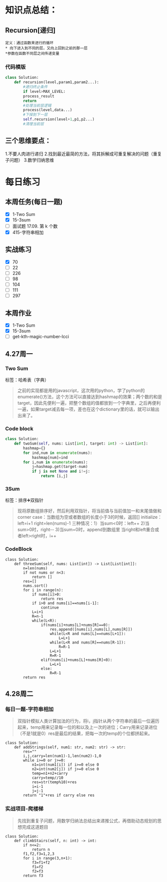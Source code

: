 # 知识点总结：
##  Recursion[递归]
    定义：通过函数来进行的循环
    * 向下进入到不同的层，又向上回到之前的那一层
    *参数在函数不同层之间传递变量
### 代码模版
``` python
class Solution:
    def recursion(level,param1,param2...):
        #递归终止条件
        if level>MAX_LEVEL:
        process_result
        return
        #处理当前层逻辑
        process(level,data...)
        #下探到下一层
        self.recursion(level+1,p1,p2...)
        #清理当前层
```
##  三个思维要点：
1.不要人肉进行递归
2.找到最近最简的方法，将其拆解成可重复解决的问题（重复子问题）
3.数学归纳思维

# 每日练习
## 本周任务(每日一题)
- [x] 1-Two Sum
- [x] 15-3sum
- [ ] 面试题 17.09. 第 k 个数
- [x] 415-字符串相加
## 实战练习
- [x] 70
- [ ] 22
- [ ] 226
- [ ] 98
- [ ] 104
- [ ] 111
- [ ] 297
## 本周作业
- [x] 1-Two Sum
- [x] 15-3sum
- [ ] get-kth-magic-number-lcci
##  4.27周一
### Two Sum
标签：哈希表（字典）
> 之前的实现都是用的javascript，这次用的python，学了python的enumerate()方法，这个方法可以直接达到hashmap的效果；两个数的和是target，因此先便利一遍，把整个数组的值都放到一个字典里，之后再便利一遍，如果target减去每一项，差也在这个dictionary里的话，就可以输出出来了。
### Code block
``` python
class Solution:
    def twoSum(self, nums: List[int], target: int) -> List[int]:
        hashmap={}
        for ind,num in enumerate(nums):
            hashmap[num]=ind
        for i,num in enumerate(nums):
            j=hashmap.get(target-num)
            if j is not None and i!=j:
                return [i,j]
```
### 3Sum
标签：排序➕双指针
> 现将原数组排序好，然后利用双指针，将当前值与当前值加一和末尾值做和
corner case：当数组为空或者数组的长度小于3的时候，返回[]
initialize：left=i+1 right=len(nums)-1
三种情况：1）当sum<0时：left++
2)当sum>0时，right--
3)当sum=0时，append到数组里
当right和left重合或者left>right时，i++
### CodeBlock
```
class Solution:
    def threeSum(self, nums: List[int]) -> List[List[int]]:
        n=len(nums)
        if not nums or n<3:
            return []
        res=[]
        nums.sort()
        for i in range(n):
            if nums[i]>0:
                return res
            if i>0 and nums[i]==nums[i-1]:
                continue
            L=i+1
            R=n-1
            while(L<R):
                if(nums[i]+nums[L]+nums[R]==0):
                    res.append([nums[i],nums[L],nums[R]])
                    while(L<R and nums[L]==nums[L+1]):
                        L=L+1
                    while(L<R and nums[R]==nums[R-1]):
                        R=R-1
                    L=L+1
                    R=R-1
                elif(nums[i]+nums[L]+nums[R]<0):
                    L=L+1
                else:
                    R=R-1
        return res
```
##  4.28周二
### 每日一题-字符串相加
>   双指针模拟人类计算加法的行为，将i，j指针从两个字符串的最后一位遍历起来，temp用来记录每一位的和以及上一次的进位；Carry用来记录进位（不是1就是0）res是最后的结果，把每一次的temp的个位都拼起来。
```
class Solution:
    def addStrings(self, num1: str, num2: str) -> str:
        res=""
        i,j,carry=len(num1)-1,len(num2)-1,0
        while i>=0 or j>=0:
            n1=int(num1[i]) if i>=0 else 0
            n2=int(num2[j]) if j>=0 else 0
            temp=n1+n2+carry
            carry=temp//10
            res=str(temp%10)+res
            i=i-1
            j=j-1
        return "1"+res if carry else res
```
### 实战项目-爬楼梯
>   先找到重复子问题，用数学归纳法总结出来递推公式，再借助动态规划的思想完成这道题目
```
class Solution:
    def climbStairs(self, n: int) -> int:
        if n<=2:
            return n
        f1,f2,f3=1,2,3
        for i in range(3,n+1):
            f3=f1+f2
            f1=f2
            f2=f3
        return f3
```
